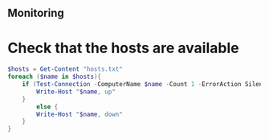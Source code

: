 ## Monitoring

# Check that the hosts are available
```ps1
$hosts = Get-Content "hosts.txt"
foreach ($name in $hosts){
    if (Test-Connection -ComputerName $name -Count 1 -ErrorAction SilentlyContinue){
        Write-Host "$name, up"
    }
        else {
        Write-Host "$name, down"
    }
}
```

